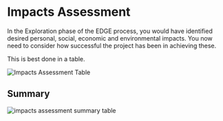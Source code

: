 # Impacts Assessment

In the Exploration phase of the EDGE process, you would have identified desired personal, social, economic and environmental impacts. You now need to consider how successful the project has been in achieving these.

This is best done in a table.

![Impacts Assessment Table](./assets/impacts_eval.png)

## Summary

![impacts assessment summary table](assets/impacts_assessment.png)

